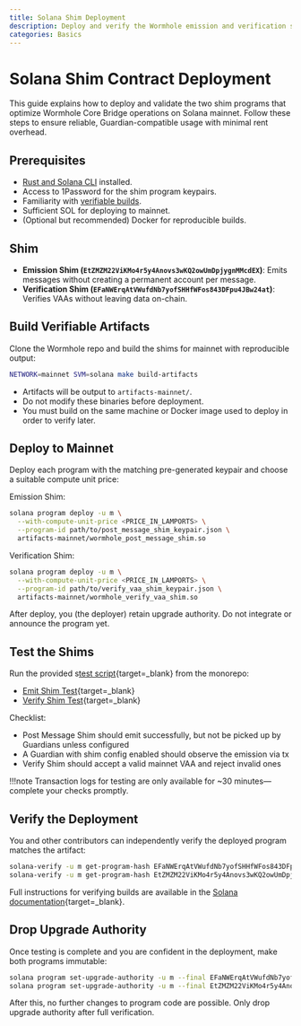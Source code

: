 ```yaml
---
title: Solana Shim Deployment
description: Deploy and verify the Wormhole emission and verification shims on Solana mainnet using verifiable builds and secure procedures.
categories: Basics
---
```

<!-- TODO add link in messaging overview -->

# Solana Shim Contract Deployment

This guide explains how to deploy and validate the two shim programs that optimize Wormhole Core Bridge operations on Solana mainnet. Follow these steps to ensure reliable, Guardian-compatible usage with minimal rent overhead.

## Prerequisites

- [Rust and Solana CLI](https://docs.solana.com/cli/install-solana-cli-tools) installed.
- Access to 1Password for the shim program keypairs.
- Familiarity with [verifiable builds](https://solana.com/developers/guides/advanced/verified-builds).
- Sufficient SOL for deploying to mainnet.
- (Optional but recommended) Docker for reproducible builds.

## Shim

- **Emission Shim (`EtZMZM22ViKMo4r5y4Anovs3wKQ2owUmDpjygnMMcdEX`)**: Emits messages without creating a permanent account per message.
- **Verification Shim (`EFaNWErqAtVWufdNb7yofSHHfWFos843DFpu4JBw24at`)**: Verifies VAAs without leaving data on-chain.

##  Build Verifiable Artifacts

Clone the Wormhole repo and build the shims for mainnet with reproducible output:

```bash
NETWORK=mainnet SVM=solana make build-artifacts
```

- Artifacts will be output to `artifacts-mainnet/`.
- Do not modify these binaries before deployment.
- You must build on the same machine or Docker image used to deploy in order to verify later.

## Deploy to Mainnet

Deploy each program with the matching pre-generated keypair and choose a suitable compute unit price:

Emission Shim:
```bash
solana program deploy -u m \
  --with-compute-unit-price <PRICE_IN_LAMPORTS> \
  --program-id path/to/post_message_shim_keypair.json \
  artifacts-mainnet/wormhole_post_message_shim.so
```

Verification Shim:
```bash
solana program deploy -u m \
  --with-compute-unit-price <PRICE_IN_LAMPORTS> \
  --program-id path/to/verify_vaa_shim_keypair.json \
  artifacts-mainnet/wormhole_verify_vaa_shim.so
```

After deploy, you (the deployer) retain upgrade authority. Do not integrate or announce the program yet.

## Test the Shims

Run the provided s[test script](https://github.com/wormhole-foundation/wormhole/tree/main/solana/scripts){target=\_blank} from the monorepo:

- [Emit Shim Test](https://github.com/wormhole-foundation/wormhole/blob/main/solana/scripts/post_message_shim_test.ts){target=\_blank}
- [Verify Shim Test](https://github.com/wormhole-foundation/wormhole/blob/main/solana/scripts/verify_vaa_shim_test.ts){target=\_blank}

Checklist:

- Post Message Shim should emit successfully, but not be picked up by Guardians unless configured
- A Guardian with shim config enabled should observe the emission via tx
- Verify Shim should accept a valid mainnet VAA and reject invalid ones

!!!note 
    Transaction logs for testing are only available for ~30 minutes—complete your checks promptly.

## Verify the Deployment

You and other contributors can independently verify the deployed program matches the artifact:

```bash
solana-verify -u m get-program-hash EFaNWErqAtVWufdNb7yofSHHfWFos843DFpu4JBw24at
solana-verify -u m get-program-hash EtZMZM22ViKMo4r5y4Anovs3wKQ2owUmDpjygnMMcdEX
```

Full instructions for verifying builds are available in the [Solana documentation](https://solana.com/it/developers/guides/advanced/verified-builds#verify-against-public-api){target=\_blank}.

## Drop Upgrade Authority

Once testing is complete and you are confident in the deployment, make both programs immutable:

```bash
solana program set-upgrade-authority -u m --final EFaNWErqAtVWufdNb7yofSHHfWFos843DFpu4JBw24at
solana program set-upgrade-authority -u m --final EtZMZM22ViKMo4r5y4Anovs3wKQ2owUmDpjygnMMcdEX
```

After this, no further changes to program code are possible. Only drop upgrade authority after full verification.




<!--

Prerequisites:
(Verifiable build, where to get code/artifacts, needed keys, 1Password reference)

Deploy Steps:
Build (with command)
Deploy each contract (with command and explanation of options, what the addresses are)

Testing:
How to test each shim, using the repo scripts (link to them)
What to expect (no observation until guardian is set, testnet/mainnet differences)

Lock Down:
How and why to drop upgrade authority, with command.



## Test Both Shims


Testing checklist:
- Post Message Shim should emit successfully, but not be picked up by Guardians unless configured
- A Guardian with shim config enabled should observe the emission via tx
- Verify Shim should accept a valid mainnet VAA and reject invalid ones

note Nodes only retain transaction logs for ~30 minutes — be quick with testing!

## Drop Upgrade Authority

 Optional: Verify build hashes
solana-verify -u m get-program-hash EFaNWErqAtVWufdNb7yofSHHfWFos843DFpu4JBw24at
solana-verify -u m get-program-hash EtZMZM22ViKMo4r5y4Anovs3wKQ2owUmDpjygnMMcdEX

 Drop upgrade authority to finalize immutability
solana program set-upgrade-authority -u m --final EFaNWErqAtVWufdNb7yofSHHfWFos843DFpu4JBw24at
solana program set-upgrade-authority -u m --final EtZMZM22ViKMo4r5y4Anovs3wKQ2owUmDpjygnMMcdEX

note After this step, the programs are immutable.


## Final Guardian Rollout

1. Ask Guardians to verify the post message shim deployment independently
2. Each Guardian should configure their watcher to recognize the shim address
3. Once 13+ Guardians enable it, shim-based emissions will result in valid VAAs





<!-----------------------------------




Purpose: Describes the actual deployment procedure for the two shims:

- Uses verifiable builds
- Deploys with known program IDs (stored in 1Password vault)
- Drops upgrade authority after test confirmations
- Provides the program IDs:
    - EFaNWErqAtVWufdNb7yofSHHfWFos843DFpu4JBw24at (verify)
    - EtZMZM22ViKMo4r5y4Anovs3wKQ2owUmDpjygnMMcdEX (emit)

## Emit 

## Verify


https://github.com/wormhole-foundation/wormhole/tree/main/svm/wormhole-core-shims

```
### This will create "artifacts-mainnet" directory.
NETWORK=mainnet SVM=solana make build-artifacts

solana program deploy -u m --with-compute-unit-price PRICE_IN_LAMPORTS --program-id path/to/post_message_shim_keypair.json artifacts-mainnet/wormhole_post_message_shim.so

solana program deploy -u m --with-compute-unit-price PRICE_IN_LAMPORTS --program-id path/to/verify_vaa_shim_keypair.json artifacts-mainnet/wormhole_verify_vaa_shim.so
```

This deploy with result in the deployer having the upgrade authority. The intention is to test the contracts in mainnet and then drop the upgrade authority before anyone integrates the contract.

The keypair is in 1Password, which will keep the existing addresses that we’ve already built IDLs for.

Verify shim: `EFaNWErqAtVWufdNb7yofSHHfWFos843DFpu4JBw24at`

Post Message shim: `EtZMZM22ViKMo4r5y4Anovs3wKQ2owUmDpjygnMMcdEX`

# Rollout Plan

1. Deploy a [verifiable build](https://solana.com/developers/guides/advanced/verified-builds) of both shims to Solana mainnet with the keypairs from the vault
    1. Have multiple contributors confirm that they can verify the deployment with the verifiable build cli
2. Test the verification and post message shims
    1. There are scripts for testing each shim in the monorepo
        1. https://github.com/wormhole-foundation/wormhole/blob/main/solana/scripts/post_message_shim_test.ts#L14
        2. https://github.com/wormhole-foundation/wormhole/blob/main/solana/scripts/verify_vaa_shim_test.ts#L15
    2. Note: at this stage, the post message shim emissions should **NOT** result in any guardian observations!
    3. The post message shim should result in an observation against a guardian with the shim address set - xLabs could try setting the shim address on their guardian and reobserving by tx - this should result in a single observation, only from them. (remember to be quick, as the node only has the transactions for so long!)
    4. The verification shim should work with a mainnet VAA
3. After successfully testing the above, drop the upgrade authority so the programs become immutable!
    
    ```bash
    # Check that the bytecode hashes match
    $ solana-verify -u m get-program-hash EFaNWErqAtVWufdNb7yofSHHfWFos843DFpu4JBw24at
    b3e5ee398c5cb4ac14f71c5311babdb2e043bff3e825160885235dafb121255e
    $ solana-verify -u m get-program-hash EtZMZM22ViKMo4r5y4Anovs3wKQ2owUmDpjygnMMcdEX
    e724f0159914ff64d83ebceadc4c90c5b2df4883935b91b140d651ff207bf4f3
    
    # Drop upgrade authority for both programs
    solana program set-upgrade-authority -u m --final EFaNWErqAtVWufdNb7yofSHHfWFos843DFpu4JBw24at
    solana program set-upgrade-authority -u m --final EtZMZM22ViKMo4r5y4Anovs3wKQ2owUmDpjygnMMcdEX
    ```
    
4. Then request that the guardians verify the publish message shim for themselves and set their config to the public key.  provide instructions  to perform the verification just following https://solana.com/it/developers/guides/advanced/verified-builds#verify-against-public-api
5. Repeat the post message shim emission tests after 13 guardians have enabled.

-->